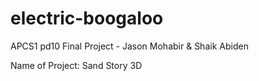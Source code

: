 # electric-boogaloo
APCS1 pd10 Final Project - Jason Mohabir &amp; Shaik Abiden

Name of Project: Sand Story 3D
